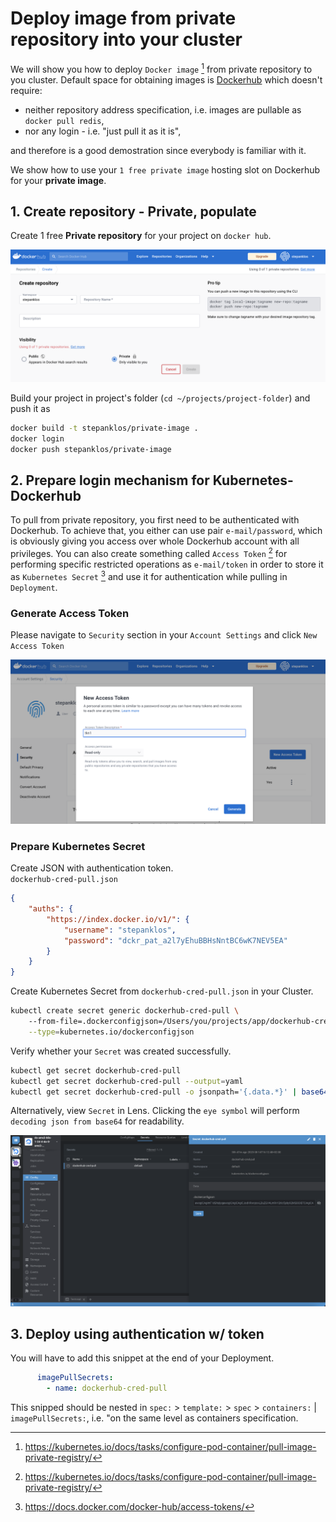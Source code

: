 # Deploy image from private repository into your cluster
We will show you how to deploy `Docker image` [^1] from private repository to you cluster. Default space for obtaining images is [Dockerhub](https://dockerhub.com) which doesn't require:
-  neither repository address specification, i.e. images are pullable as `docker pull redis`,
- nor any login - i.e. "just pull it as it is",

and therefore is a good demostration since everybody is familiar with it.

We show how to use your `1 free private image` hosting slot on Dockerhub for your **private image**.

## 1. Create repository - Private, populate
Create 1 free **Private repository** for your project on `docker hub`.
<p align="center">
  <img src="1-create-private-repository.png" alt="Create Private repository"/>
</p>

Build your project in project's folder (`cd ~/projects/project-folder`) and push it as   

```zsh
docker build -t stepanklos/private-image .
docker login
docker push stepanklos/private-image
```
## 2. Prepare login mechanism for Kubernetes-Dockerhub
To pull from private repository, you first need to be authenticated with Dockerhub. To achieve that, you either can use pair `e-mail/password`, which is obviously giving you access over whole Dockerhub account with all privileges. You can also create something called `Access Token` [^1] for performing specific restricted operations as `e-mail/token` in order to store it as `Kubernetes Secret` [^2] and use it for authentication while pulling in `Deployment`.
### Generate Access Token
Please navigate to `Security` section in your `Account Settings` and click `New Access Token`
<p align="center">
  <img src="2-create-access-token.png" alt="Create Access Token"/>
</p>

### Prepare Kubernetes Secret
Create JSON with authentication token.  
`dockerhub-cred-pull.json`
```json
{
    "auths": {
        "https://index.docker.io/v1/": {
            "username": "stepanklos",
            "password": "dckr_pat_a2l7yEhuBBHsNntBC6wK7NEV5EA"
        }
    }
}
```
Create Kubernetes Secret from `dockerhub-cred-pull.json` in your Cluster.
```zsh
kubectl create secret generic dockerhub-cred-pull \ 
    --from-file=.dockerconfigjson=/Users/you/projects/app/dockerhub-cred-pull.json \
    --type=kubernetes.io/dockerconfigjson
```
Verify whether your `Secret` was created successfully.
```zsh
kubectl get secret dockerhub-cred-pull
kubectl get secret dockerhub-cred-pull --output=yaml
kubectl get secret dockerhub-cred-pull -o jsonpath='{.data.*}' | base64 -d
```
Alternatively, view `Secret` in Lens. Clicking the `eye symbol` will perform `decoding json from base64` for readability.
<p align="center">
  <img src="3-secret-lens.png" alt="Secret Lens"/>
</p>

## 3. Deploy using authentication w/ token
You will have to add this snippet at the end of your Deployment.
```yaml
      imagePullSecrets:
        - name: dockerhub-cred-pull
```
This snipped should be nested in `spec:` > `template:` > `spec` > `containers:` | `imagePullSecrets:`, i.e. "on the same level as containers specification.


[^1]: https://kubernetes.io/docs/tasks/configure-pod-container/pull-image-private-registry/
[^2]: https://docs.docker.com/docker-hub/access-tokens/
[^3]: https://kubernetes.io/docs/concepts/configuration/secret/
